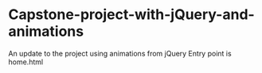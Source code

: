 # Capstone-project-with-jQuery-and-animations
An update to the project using animations from jQuery
Entry point is home.html
